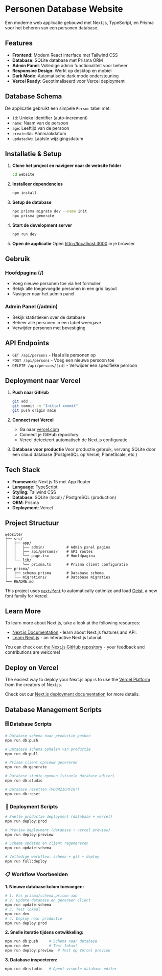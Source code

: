 # Personen Database Website

Een moderne web applicatie gebouwd met Next.js, TypeScript, en Prisma voor het beheren van een personen database.

## Features

- **Frontend**: Modern React interface met Tailwind CSS
- **Database**: SQLite database met Prisma ORM
- **Admin Panel**: Volledige admin functionaliteit voor beheer
- **Responsive Design**: Werkt op desktop en mobiel
- **Dark Mode**: Automatische dark mode ondersteuning
- **Vercel Ready**: Geoptimaliseerd voor Vercel deployment

## Database Schema

De applicatie gebruikt een simpele `Person` tabel met:
- `id`: Unieke identifier (auto-increment)
- `name`: Naam van de persoon
- `age`: Leeftijd van de persoon
- `createdAt`: Aanmaakdatum
- `updatedAt`: Laatste wijzigingsdatum

## Installatie & Setup

1. **Clone het project en navigeer naar de website folder**
   ```bash
   cd website
   ```

2. **Installeer dependencies**
   ```bash
   npm install
   ```

3. **Setup de database**
   ```bash
   npx prisma migrate dev --name init
   npx prisma generate
   ```

4. **Start de development server**
   ```bash
   npm run dev
   ```

5. **Open de applicatie**
   Open [http://localhost:3000](http://localhost:3000) in je browser

## Gebruik

### Hoofdpagina (/)
- Voeg nieuwe personen toe via het formulier
- Bekijk alle toegevoegde personen in een grid layout
- Navigeer naar het admin panel

### Admin Panel (/admin)
- Bekijk statistieken over de database
- Beheer alle personen in een tabel weergave
- Verwijder personen met bevestiging

## API Endpoints

- `GET /api/persons` - Haal alle personen op
- `POST /api/persons` - Voeg een nieuwe persoon toe
- `DELETE /api/persons/[id]` - Verwijder een specifieke persoon

## Deployment naar Vercel

1. **Push naar GitHub**
   ```bash
   git add .
   git commit -m "Initial commit"
   git push origin main
   ```

2. **Connect met Vercel**
   - Ga naar [vercel.com](https://vercel.com)
   - Connect je GitHub repository
   - Vercel detecteert automatisch de Next.js configuratie

3. **Database voor productie**
   Voor productie gebruik, vervang SQLite door een cloud database (PostgreSQL op Vercel, PlanetScale, etc.)

## Tech Stack

- **Framework**: Next.js 15 met App Router
- **Language**: TypeScript
- **Styling**: Tailwind CSS
- **Database**: SQLite (local) / PostgreSQL (production)
- **ORM**: Prisma
- **Deployment**: Vercel

## Project Structuur

```
website/
├── src/
│   ├── app/
│   │   ├── admin/          # Admin panel pagina
│   │   ├── api/persons/    # API routes
│   │   └── page.tsx        # Hoofdpagina
│   └── lib/
│       └── prisma.ts       # Prisma client configuratie
├── prisma/
│   ├── schema.prisma       # Database schema
│   └── migrations/         # Database migraties
└── README.md
```

This project uses [`next/font`](https://nextjs.org/docs/app/building-your-application/optimizing/fonts) to automatically optimize and load [Geist](https://vercel.com/font), a new font family for Vercel.

## Learn More

To learn more about Next.js, take a look at the following resources:

- [Next.js Documentation](https://nextjs.org/docs) - learn about Next.js features and API.
- [Learn Next.js](https://nextjs.org/learn) - an interactive Next.js tutorial.

You can check out [the Next.js GitHub repository](https://github.com/vercel/next.js) - your feedback and contributions are welcome!

## Deploy on Vercel

The easiest way to deploy your Next.js app is to use the [Vercel Platform](https://vercel.com/new?utm_medium=default-template&filter=next.js&utm_source=create-next-app&utm_campaign=create-next-app-readme) from the creators of Next.js.

Check out our [Next.js deployment documentation](https://nextjs.org/docs/app/building-your-application/deploying) for more details.

## Database Management Scripts

### 🗄️ **Database Scripts**

```bash
# Database schema naar productie pushen
npm run db:push

# Database schema ophalen van productie
npm run db:pull

# Prisma client opnieuw genereren
npm run db:generate

# Database studio openen (visuele database editor)
npm run db:studio

# Database resetten (VOORZICHTIG!)
npm run db:reset
```

### 🚀 **Deployment Scripts**

```bash
# Snelle productie deployment (database + vercel)
npm run deploy:prod

# Preview deployment (database + vercel preview)
npm run deploy:preview

# Schema updaten en client regenereren
npm run update:schema

# Volledige workflow: schema + git + deploy
npm run full:deploy
```

### 📋 **Workflow Voorbeelden**

**1. Nieuwe database kolom toevoegen:**
```bash
# 1. Pas prisma/schema.prisma aan
# 2. Update database en genereer client
npm run update:schema
# 3. Test lokaal
npm run dev
# 4. Deploy naar productie
npm run deploy:prod
```

**2. Snelle iteratie tijdens ontwikkeling:**
```bash
npm run db:push     # Schema naar database
npm run dev         # Test lokaal
npm run deploy:preview  # Test op Vercel preview
```

**3. Database inspecteren:**
```bash
npm run db:studio   # Opent visuele database editor
```
